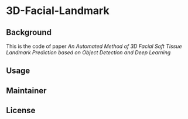 # 3D-Facial-Landmark

## Background

This is the code of paper *An Automated Method of 3D Facial Soft Tissue Landmark Prediction based on Object Detection and Deep Learning*

## Usage

## Maintainer

## License
